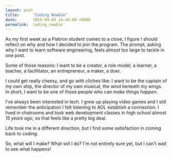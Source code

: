```yaml
---
layout: post
title:      "Coding Newbie"
date:       2019-04-04 14:44:08 +0000
permalink:  coding_newbie
---
```



As my first week as a Flatiron student comes to a close, I figure I should reflect on why and how I decided to join the program. The prompt, asking why I want to learn software engineering, feels almost too large to tackle in one post. 

Some of those reasons: I want to be a creator, a role model, a learner, a teacher, a facillitator, an entrepreneur, a maker, a doer.

I could get really cheesy, and go with cliches like: I want to be the captain of my own ship, the director of my own musical, the wind beneath my wings. In short, I want to be one of those people who can *make things happen*.

I've always been interested in tech. I grew up playing video games and I still remember the anticipation I felt listening to AOL establish a connection. I lived in chatrooms and took web development classes in high school almost *15 years ago*, so that feels like a pretty big deal.

Life took me in a different direction, but I find some satisfaction in coming back to coding.

So, what will I make? What will I do? I'm not entirely sure yet, but I can't wait to see what happens!
